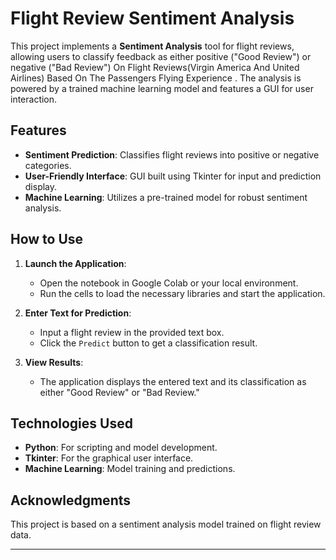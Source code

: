 # Flight Review Sentiment Analysis

This project implements a **Sentiment Analysis** tool for flight reviews, allowing users to classify feedback as either positive ("Good Review") or negative ("Bad Review") On Flight Reviews(Virgin America And United Airlines) Based On The Passengers Flying Experience . The analysis is powered by a trained machine learning model and features a GUI for user interaction.

## Features

- **Sentiment Prediction**: Classifies flight reviews into positive or negative categories.
- **User-Friendly Interface**: GUI built using Tkinter for input and prediction display.
- **Machine Learning**: Utilizes a pre-trained model for robust sentiment analysis.

## How to Use

1. **Launch the Application**:
   - Open the notebook in Google Colab or your local environment.
   - Run the cells to load the necessary libraries and start the application.

2. **Enter Text for Prediction**:
   - Input a flight review in the provided text box.
   - Click the `Predict` button to get a classification result.

3. **View Results**:
   - The application displays the entered text and its classification as either "Good Review" or "Bad Review."

## Technologies Used

- **Python**: For scripting and model development.
- **Tkinter**: For the graphical user interface.
- **Machine Learning**: Model training and predictions.


## Acknowledgments

This project is based on a sentiment analysis model trained on flight review data.

---



